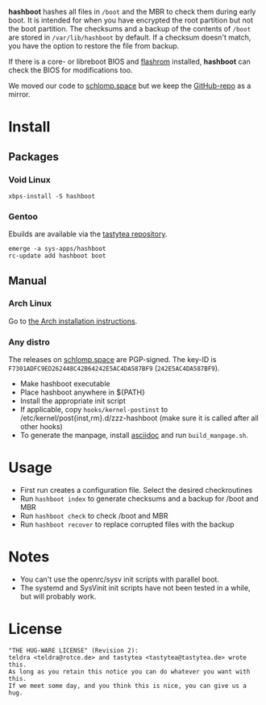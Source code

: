 **hashboot** hashes all files in `/boot` and the MBR to check them during early
boot. It is intended for when you have encrypted the root partition but not the
boot partition. The checksums and a backup of the contents of `/boot` are stored
in `/var/lib/hashboot` by default. If a checksum doesn't match, you have the
option to restore the file from backup.

If there is a core- or libreboot BIOS and [flashrom](https://flashrom.org/)
installed, **hashboot** can check the BIOS for modifications too.

We moved our code to
[schlomp.space](https://schlomp.space/tastytea/hashboot) but we keep the
[GitHub-repo](https://github.com/tastytea/hashboot) as a mirror.

# Install

## Packages

### Void Linux

``` shellsession
xbps-install -S hashboot
```

### Gentoo

Ebuilds are available via the
[tastytea repository](https://schlomp.space/tastytea/overlay).

``` shellsession
emerge -a sys-apps/hashboot
rc-update add hashboot boot
```

## Manual

### Arch Linux

Go to [the Arch installation instructions](arch_instructions.md).

### Any distro

The releases on
[schlomp.space](https://schlomp.space/tastytea/hashboot/releases) are
PGP-signed. The key-ID is `F7301ADFC9ED262448C42B64242E5AC4DA587BF9`
(`242E5AC4DA587BF9`).

* Make hashboot executable
* Place hashboot anywhere in ${PATH}
* Install the appropriate init script
* If applicable, copy `hooks/kernel-postinst` to /etc/kernel/post{inst,rm}.d/zzz-hashboot
(make sure it is called after all other hooks)
* To generate the manpage, install [asciidoc](http://asciidoc.org/) and run
`build_manpage.sh`.

# Usage

* First run creates a configuration file. Select the desired checkroutines
* Run `hashboot index` to generate checksums and a backup for /boot and MBR
* Run `hashboot check` to check /boot and MBR
* Run `hashboot recover` to replace corrupted files with the backup

# Notes

* You can't use the openrc/sysv init scripts with parallel boot.
* The systemd and SysVinit init scripts have not been tested in a while, but
will probably work.

# License

```PLAIN
"THE HUG-WARE LICENSE" (Revision 2):
teldra <teldra@rotce.de> and tastytea <tastytea@tastytea.de> wrote this.
As long as you retain this notice you can do whatever you want with this.
If we meet some day, and you think this is nice, you can give us a hug.
```
